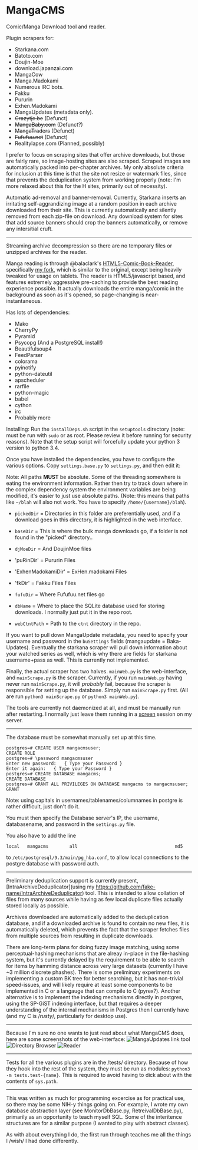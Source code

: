 MangaCMS
========

Comic/Manga Download tool and reader.

Plugin scrapers for:


 - Starkana.com
 - Batoto.com
 - Doujin-Moe
 - download.japanzai.com
 - MangaCow
 - Manga.Madokami
 - Numerous IRC bots.
 - Fakku
 - Pururin
 - Exhen.Madokami
 - MangaUpdates (metadata only).
 - ~~Crazytje.be~~ (Defunct)
 - ~~MangaBaby.com~~ (Defunct?)
 - ~~MangaTraders~~ (Defunct)
 - ~~Fufufuu.net~~ (Defunct)
 - Realitylapse.com (Planned, possibly)

I prefer to focus on scraping sites that offer archive downloads, but those are fairly rare, so image-hosting sites are also scraped. Scraped images are automatically packed into per-chapter archives. My only absolute criteria for inclusion at this time is that the site not resize or watermark files, since that prevents the deduplication system from working properly (note: I'm more relaxed about this for the H sites, primarily out of necessity).

Automatic ad-removal and banner-removal. Currently, Starkana inserts an irritating self-aggrandizing image at a random position in each archive downloaded from their site. This is currently automatically and silently removed from each zip-file on download.
Any download system for sites that add source banners should crop the banners automatically, or remove any intersitial cruft.

---

Streaming archive decompression so there are no temporary files or unzipped archives for the reader.

Manga reading is through @balaclark's [HTML5-Comic-Book-Reader](https://github.com/balaclark/HTML5-Comic-Book-Reader), specifically [my fork](https://github.com/fake-name/HTML5-Comic-Book-Reader), which is similar to the original, except being heavily tweaked for usage on tablets.
The reader is HTML5/javascript based, and features extremely aggressive pre-caching to provide the best reading experience possible. It actually downloads the entire manga/comic in the background as soon as it's opened, so page-changing is near-instantaneous.

Has lots of dependencies:

 - Mako
 - CherryPy
 - Pyramid
 - Psycopg (And a PostgreSQL install!)
 - Beautifulsoup4
 - FeedParser
 - colorama
 - pyinotify
 - python-dateutil
 - apscheduler
 - rarfile
 - python-magic
 - babel
 - cython
 - irc
 - Probably more

Installing:
Run the `installDeps.sh` script in the `setuptools` directory (note: must be run with `sudo` or as root. Please review it before running for security reasons).
Note that the setup script will forcefully update your python 3 version to python 3.4.

Once you have installed the dependencies, you have to configure the various options. Copy `settings.base.py` to `settings.py`, and then edit it:

Note: All paths **MUST** be absolute. Some of the threading somewhere is eating the environment information. Rather then try to track down where in the complex dependency system the environment variables are being modified, it's easier to just use absolute paths.
(Note: this means that paths like `~/blah` will also not work. You have to specify `/home/{username}/blah`).

 - `pickedDir`         = Directories in this folder are preferentially used, and if a download goes in this directory, it is highlighted in the web interface.
 - `baseDir`           = This is where the bulk manga downloads go, if a folder is not found in the "picked" directory..

 - `djMoeDir`          = And DoujinMoe files
 - 'puRinDir'          = Pururin Files
 - 'ExhenMadokamiDir'  = ExHen.madokami Files
 - 'fkDir'             = Fakku Files Files
 - `fufuDir`           = Where Fufufuu.net files go

 - `dbName`      = Where to place the SQLite database used for storing downloads. I normally just put it in the repo root.
 - `webCtntPath` = Path to the `ctnt` directory in the repo.


If you want to pull down MangaUpdate metadata, you need to specify your username and password in the `buSettings` fields (mangaupdate = Baka-Updates).
Eventually the starkana scraper will pull down information about your watched series as well, which is why there are fields for starkana username+pass as well. This is currently not implemented.

Finally, the actual scraper has two halves. `mainWeb.py` is the web-interface, and `mainScrape.py` is the scraper.
Currently, if you run `mainWeb.py` having never run `mainScrape.py`, it will *probably* fail, because the scraper is responsible for setting up the database. Simply run `mainScrape.py` first. (All are run `python3 mainScrape.py` or `python3 mainWeb.py`).

The tools are currently not daemonized at all, and must be manually run after restarting. I normally just leave them running in a [screen](http://www.gnu.org/software/screen/) session on my server.

---

The database must be somewhat manually set up at this time.

```
postgres=# CREATE USER mangacmsuser;
CREATE ROLE
postgres=# \password mangacmsuser
Enter new password:   { Type your Password }
Enter it again:   { Type your Password }
postgres=# CREATE DATABASE mangacms;
CREATE DATABASE
postgres=# GRANT ALL PRIVILEGES ON DATABASE mangacms to mangacmsuser;
GRANT

```

Note: using capitals in usernames/tablenames/columnames in postgre is rather difficult, just don't do it.

You must then specify the Database server's IP, the username, databasename, and password in the `settings.py` file.

You also have to add the line

`local   mangacms        all                                     md5`

to `/etc/postgresql/9.3/main/pg_hba.conf`, to allow local connections to the postgre database with password auth.



---

Preliminary deduplication support is currently present, [IntraArchiveDeduplicator](using my https://github.com/fake-name/IntraArchiveDeduplicator) tool. This is intended to allow collation of files from many sources while having as few local duplicate files actually stored locally as possible.

Archives downloaded are automatically added to the deduplication database, and if a downloaded archive is found to contain no new files, it is automatically deleted, which prevents the fact that the scraper fetches files from multiple sources from resulting in duplicate downloads.

There are long-term plans for doing fuzzy image matching, using some perceptual-hashing mechanisms that are alreay in-place in the file-hashing system, but it's currently delayed by the requirement to be able to search for items by hamming distance across very large datasets (currently I have ~3 million discrete phashes).
There is some preliminary experiments on implementing a custom BK tree for better searching, but it has non-trivial speed-issues, and will likely require at least some components to be implemented in C or a langauge that can compile to C (pyrex?).
Another alternative is to implement the indexing mechanisms directly in postgres, using the SP-GiST indexing interface, but that requires a deeper understanding of the internal mechanisms in Postgres then I currently have (and my C is /*rusty*/, particularly for desktop use).

---


Because I'm sure no one wants to just read about what MangaCMS does, here are some screenshots of the web-interface:
![MangaUpdates link tool](http://fake-name.github.io/MangaCMS/img/Stuff%201.png)
![Directory Browser](http://fake-name.github.io/MangaCMS/img/Stuff%202.png)
![Reader](http://fake-name.github.io/MangaCMS/img/Stuff%203.png)


---

Tests for all the various plugins are in the /tests/ directory. Because of how they hook into the rest of the system, they must be run as modules: `python3 -m tests.test-{name}`. This is required to avoid having to dick about with the contents of `sys.path`.

---

This was written as much for programming excercise as for practical use, so there may be some NIH-y things going on. For example, I wrote my own database abstraction layer (see MonitorDbBase.py, RetreivalDbBase.py), primarily as an opportunity to teach myself SQL. Some of the interitence structures are for a similar purpose (I wanted to play with abstract classes).

As with about everything I do, the first run through teaches me all the things I /wish/ I had done differently.